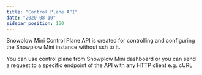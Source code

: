 ```yaml
---
title: "Control Plane API"
date: "2020-08-10"
sidebar_position: 160
---
```


Snowplow Mini Control Plane API is created for controlling and configuring the Snowplow Mini instance without ssh to it.

You can use control plane from Snowplow Mini dashboard or you can send a request to a specific endpoint of the API with any HTTP client e.g. cURL
